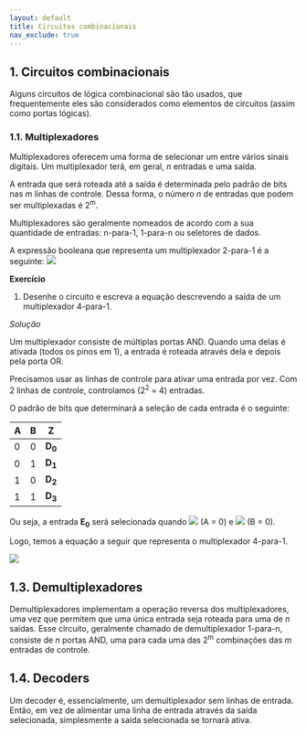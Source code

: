 ```yaml
---
layout: default
title: Circuitos combinacionais
nav_exclude: true
---
```


## 1. Circuitos combinacionais

Alguns circuitos de lógica combinacional são tão usados, que frequentemente eles são considerados como elementos de circuitos (assim como portas lógicas). 

### 1.1. Multiplexadores

Multiplexadores oferecem uma forma de selecionar um entre vários sinais digitais. Um multiplexador terá, em geral, *n* entradas e uma saída.

A entrada que será roteada até a saída é determinada pelo padrão de bits nas *m* linhas de controle. Dessa forma, o número *n* de entradas que podem ser multiplexadas é 2<sup>m</sup>.

Multiplexadores são geralmente nomeados de acordo com a sua quantidade de entradas: n-para-1, 1-para-n ou seletores de dados.

A expressão booleana que representa um multiplexador 2-para-1 é a seguinte: <img src="https://latex.codecogs.com/svg.image?Z=\overline{A}.D_0+A.D_1"/>

**Exercício**
1. Desenhe o circuito e escreva a equação descrevendo a saída de um multiplexador 4-para-1.

*Solução*

Um multiplexador consiste de múltiplas portas AND. Quando uma delas é ativada (todos os pinos em 1), a entrada é roteada através dela e depois pela porta OR.

Precisamos usar as linhas de controle para ativar uma entrada por vez. Com 2 linhas de controle, controlamos (2<sup>2</sup> = 4) entradas.

O padrão de bits que determinará a seleção de cada entrada é o seguinte:

|**A**|**B**|**Z**|
|--|---|--|
| 0 | 0 | **D<sub>0</sub>** |
| 0 | 1 | **D<sub>1</sub>** |
| 1 | 0 | **D<sub>2</sub>** |
| 1 | 1 | **D<sub>3</sub>** |

Ou seja, a entrada **E<sub>0</sub>** será selecionada quando <img src="https://latex.codecogs.com/svg.image?\overline{A}"/> (A = 0) e <img src="https://latex.codecogs.com/svg.image?\overline{B}"/> (B = 0).

Logo, temos a equação a seguir que representa o multiplexador 4-para-1.

<img src="https://latex.codecogs.com/svg.image?Z=\overline{A}.\overline{B}.D_0+\overline{A}.B.D_1+A.\overline{B}.D_2+A.B.D_3"/>

## 1.3. Demultiplexadores

Demultiplexadores implementam a operação reversa dos multiplexadores, uma vez que permitem que uma única entrada seja roteada para uma de *n* saídas. Esse circuito, geralmente chamado de demultiplexador 1-para-n, consiste de *n* portas AND, uma para cada uma das 2<sup>m</sup> combinações das *m* entradas de controle.

## 1.4. Decoders

Um decoder é, essencialmente, um demultiplexador sem linhas de entrada. Então, em vez de alimentar uma linha de entrada através da saída selecionada, simplesmente a saída selecionada se tornará ativa.

